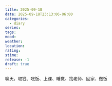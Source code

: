 ```yaml
---
title: 2025-09-18
date: 2025-09-18T23:13:06-06:00
categories:
  - diary
series:
tags:
mood:
weather:
location:
rating:
stime:
release: -1
draft: true
---
```

聊天，取钱、吃饭、上课、睡觉、找老师、回家、做饭